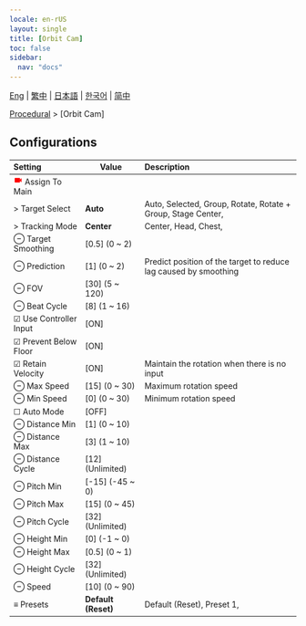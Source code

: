 ```yaml
---
locale: en-rUS
layout: single
title: [Orbit Cam]
toc: false
sidebar:
  nav: "docs"
---
```

[Eng](/dancexr/menu/2025.5/motion/orbit_cam) | [繁中](/tw/dancexr/menu/2025.5/motion/orbit_cam) | [日本語](/jp/dancexr/menu/2025.5/motion/orbit_cam) | [한국어](/kr/dancexr/menu/2025.5/motion/orbit_cam) | [简中](/zh/dancexr/menu/2025.5/motion/orbit_cam)

[Procedural](../menu#Procedural) > [Orbit Cam]

## Configurations

| Setting | Value | Description |
| :--- | --- | :--- |
| <img src="/images/icon/ic_videocam.png" alt="videocam icon"/> Assign To Main || 
| > Target Select | **Auto** | Auto, Selected, Group, Rotate, Rotate + Group, Stage Center,  |
| > Tracking Mode | **Center** | Center, Head, Chest,  |
| ⊖ Target Smoothing | [0.5] (0 ~ 2) | 
| ⊖ Prediction | [1] (0 ~ 2) | Predict position of the target to reduce lag caused by smoothing
| ⊖ FOV | [30] (5 ~ 120) | 
| ⊖ Beat Cycle | [8] (1 ~ 16) | 
| ☑ Use Controller Input | [ON] | 
| ☑ Prevent Below Floor | [ON] | 
| ☑ Retain Velocity | [ON] | Maintain the rotation when there is no input
| ⊖ Max Speed | [15] (0 ~ 30) | Maximum rotation speed
| ⊖ Min Speed | [0] (0 ~ 30) | Minimum rotation speed
| ☐ Auto Mode | [OFF] | 
| ⊖ Distance Min | [1] (0 ~ 10) | 
| ⊖ Distance Max | [3] (1 ~ 10) | 
| ⊖ Distance Cycle | [12] (Unlimited) | 
| ⊖ Pitch Min | [-15] (-45 ~ 0) | 
| ⊖ Pitch Max | [15] (0 ~ 45) | 
| ⊖ Pitch Cycle | [32] (Unlimited) | 
| ⊖ Height Min | [0] (-1 ~ 0) | 
| ⊖ Height Max | [0.5] (0 ~ 1) | 
| ⊖ Height Cycle | [32] (Unlimited) | 
| ⊖ Speed | [10] (0 ~ 90) | 
| ≡ Presets | **Default (Reset)** | Default (Reset), Preset 1,  |
